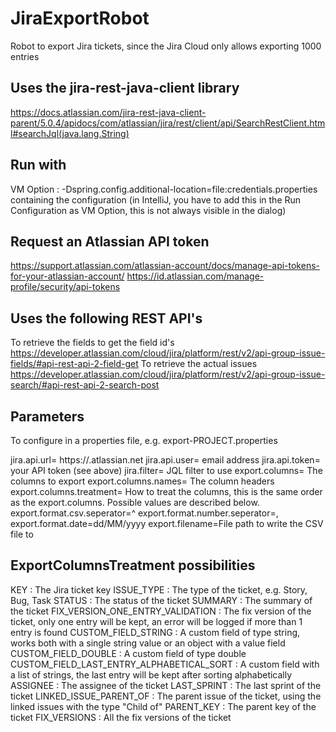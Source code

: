# JiraExportRobot
Robot to export Jira tickets, since the Jira Cloud only allows exporting 1000 entries

## Uses the jira-rest-java-client library
https://docs.atlassian.com/jira-rest-java-client-parent/5.0.4/apidocs/com/atlassian/jira/rest/client/api/SearchRestClient.html#searchJql(java.lang.String)

## Run with
VM Option :
    -Dspring.config.additional-location=file:credentials.properties
containing the configuration
(in IntelliJ, you have to add this in the Run Configuration as VM Option, this is not always visible in the dialog)

## Request an Atlassian API token
https://support.atlassian.com/atlassian-account/docs/manage-api-tokens-for-your-atlassian-account/
https://id.atlassian.com/manage-profile/security/api-tokens

## Uses the following REST API's
To retrieve the fields to get the field id's
https://developer.atlassian.com/cloud/jira/platform/rest/v2/api-group-issue-fields/#api-rest-api-2-field-get
To retrieve the actual issues
https://developer.atlassian.com/cloud/jira/platform/rest/v2/api-group-issue-search/#api-rest-api-2-search-post

## Parameters
To configure in a properties file, e.g. export-PROJECT.properties

jira.api.url= https://<yourcompany>.atlassian.net
jira.api.user= email address
jira.api.token= your API token (see above)
jira.filter= JQL filter to use
export.columns= The columns to export
export.columns.names= The column headers
export.columns.treatment= How to treat the columns, this is the same order as the export.columns. Possible values are described below.
export.format.csv.seperator=^
export.format.number.seperator=,
export.format.date=dd/MM/yyyy
export.filename=File path to write the CSV file to

## ExportColumnsTreatment possibilities

KEY : The Jira ticket key
ISSUE_TYPE : The type of the ticket, e.g. Story, Bug, Task
STATUS : The status of the ticket
SUMMARY : The summary of the ticket
FIX_VERSION_ONE_ENTRY_VALIDATION : The fix version of the ticket, only one entry will be kept, an error will be logged if more than 1 entry is found
CUSTOM_FIELD_STRING : A custom field of type string, works both with a single string value or an object with a value field
CUSTOM_FIELD_DOUBLE : A custom field of type double
CUSTOM_FIELD_LAST_ENTRY_ALPHABETICAL_SORT : A custom field with a list of strings, the last entry will be kept after sorting alphabetically
ASSIGNEE : The assignee of the ticket
LAST_SPRINT : The last sprint of the ticket
LINKED_ISSUE_PARENT_OF : The parent issue of the ticket, using the linked issues with the type "Child of"
PARENT_KEY : The parent key of the ticket
FIX_VERSIONS : All the fix versions of the ticket